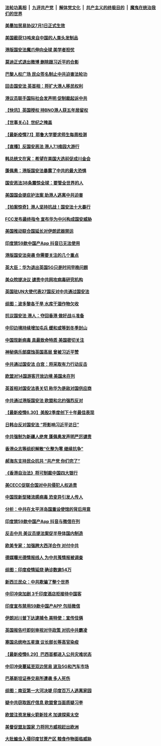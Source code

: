 

####  [法轮功真相](../../../../basic/blob/master/README.md?t=07020231) &nbsp;|&nbsp; [九评共产党](../../../../9ping.md/blob/master/README.md?t=07020231) &nbsp;|&nbsp; [解体党文化](../../../../jtdwh.md/blob/master/README.md?t=07020231)  &nbsp;|&nbsp; [共产主义的终极目的](../../../../gczydzjmd.md/blob/master/README.md?t=07020231) &nbsp;|&nbsp; [魔鬼在统治我们的世界](../../../../mgztzwmdsj.md/blob/master/README.md?t=07020231) 

#### [美墨加贸易协议7月1日正式生效](../pages/nsc418/n12225352.md?t=07020231) 

#### [美国截获13吨来自中国的人类头发制品](../pages/nsc418/n12225251.md?t=07020231) 

#### [港版国安法魔爪伸向全球 美学者担忧](../pages/nsc418/n12225012.md?t=07020231) 

#### [莫迪正式退出微博 删除跟习近平的合影](../pages/nsc418/n12225068.md?t=07020231) 

#### [巴黎人权广场 民众签名制止中共迫害法轮功](../pages/nsc418/n12221674.md?t=07020231) 

#### [回击国安法 英首相：将扩大港人移民权利](../pages/nsc418/n12224764.md?t=07020231) 

#### [港议员联手国际社会发声明 促制裁起诉中共](../pages/nsc418/n12224652.md?t=07020231) 

#### [【快讯】英国授权 持BNO港人获五年居留权](../pages/nsc418/n12224889.md?t=07020231) 

#### [【世事关心】世纪之掩盖](../pages/nsc418/n12223498.md?t=07020231) 

#### [【最新疫情7.1】耶鲁大学要求师生每周检测](../pages/nsc418/n12223137.md?t=07020231) 

#### [【直播】反国安恶法 港人7.1维园大游行](../pages/nsc418/n12219819.md?t=07020231) 

#### [韩总统文在寅：希望在美国大选前促成川金会](../pages/nsc418/n12224373.md?t=07020231) 

#### [蓬佩奥：港版国安法暴露了中共的最大恐惧](../pages/nsc418/n12224268.md?t=07020231) 

#### [国安恶法38条震惊全球：要管全世界的人](../pages/nsc418/n12224164.md?t=07020231) 

#### [美国国会提庇护法案 助港人逃离中共迫害](../pages/nsc418/n12223603.md?t=07020231) 

#### [【拍案惊奇】港人坚持抗战！国安法十大暴行](../pages/nsc418/n12223602.md?t=07020231) 

#### [FCC发布最终指令 宣布华为中兴构成国安威胁](../pages/nsc418/n12222824.md?t=07020231) 

#### [美国推动联合国延长对伊朗武器禁运](../pages/nsc418/n12223133.md?t=07020231) 

#### [印度禁59款中国产App 抖音已无法使用](../pages/nsc418/n12223148.md?t=07020231) 

#### [港版国安法突袭 你需要关注的几个重点](../pages/nsc418/n12222881.md?t=07020231) 

#### [英大臣：华为退出英国5G只是时间早晚问题](../pages/nsc418/n12223030.md?t=07020231) 

#### [美众院提决议 谴责中共网攻病毒研究机构](../pages/nsc418/n12223006.md?t=07020231) 

#### [英国驻UN大使代表27国反对中共通过国安法](../pages/nsc418/n12222760.md?t=07020231) 

#### [组图：波多黎各干旱 水库干涸作物欠收](../pages/nsc418/n12221649.md?t=07020231) 

#### [抗议国安法 港人：夺回香港 做好战斗准备](../pages/nsc418/n12222716.md?t=07020231) 

#### [中印边境持续增加屯兵 缓和或等到冬季封山](../pages/nsc418/n12222557.md?t=07020231) 

#### [中国现新病毒 具最致命特质 美国密切关注](../pages/nsc418/n12222596.md?t=07020231) 

#### [神秘俱乐部腐蚀英国高层 曾被习近平赞](../pages/nsc418/n12222573.md?t=07020231) 

#### [中共通过国安法 白宫：将采取有力行动反击](../pages/nsc418/n12222567.md?t=07020231) 

#### [欧盟对14国游客开放边境 美国未在列](../pages/nsc418/n12222348.md?t=07020231) 

#### [英首相对国安法表关切 称华为是敌对国供应商](../pages/nsc418/n12222449.md?t=07020231) 

#### [中共通过港版国安法 欧盟和北约强烈反对](../pages/nsc418/n12222076.md?t=07020231) 

#### [【最新疫情6.30】美股2季度创下十年最佳表现](../pages/nsc418/n12220711.md?t=07020231) 

#### [日韩台反对国安法 “将影响习近平访日”](../pages/nsc418/n12221801.md?t=07020231) 

#### [中共强制为新疆人绝育 蓬佩奥发声明严厉谴责](../pages/nsc418/n12221779.md?t=07020231) 

#### [香港众志等组织解散“化整为零 继续抗争”](../pages/nsc418/n12221597.md?t=07020231) 

#### [郝海东支持民众抗共 “共产党 你们完了”](../pages/nsc418/n12221534.md?t=07020231) 

#### [《香港自治法》将可制裁中国四大银行](../pages/nsc418/n12221322.md?t=07020231) 

#### [美CECC促联合国对中共侵犯人权追责](../pages/nsc418/n12221191.md?t=07020231) 

#### [中国现新型猪流感病毒 恐变异引发人传人](../pages/nsc418/n12220958.md?t=07020231) 

#### [分析：中共在太平洋岛国重设使馆的背后用意](../pages/nsc418/n12220282.md?t=07020231) 

#### [印度禁59款中国产App 抖音与微信在列](../pages/nsc418/n12220539.md?t=07020231) 

#### [反击中共  美议员提法案促半导体国内制造](../pages/nsc418/n12220479.md?t=07020231) 

#### [欧美专家：加强跨大西洋合作 对付中共](../pages/nsc418/n12220420.md?t=07020231) 

#### [德媒曝光德情报线人 为中共蒐情报被调查](../pages/nsc418/n12219959.md?t=07020231) 

#### [组图：印度疫情延烧 确诊数逾54万](../pages/nsc418/n12219019.md?t=07020231) 

#### [新西兰民众：中共欺骗了整个世界](../pages/nsc418/n12219388.md?t=07020231) 

#### [中印冲突加剧 3千印度酒店拒接待中国客](../pages/nsc418/n12220108.md?t=07020231) 

#### [印度宣布禁用59款中国产APP 包括微信](../pages/nsc418/n12220183.md?t=07020231) 

#### [伊朗对川普下达逮捕令 美特使：宣传伎俩](../pages/nsc418/n12220063.md?t=07020231) 

#### [英国报告吁即刻审视对华政策 对抗中共霸凌](../pages/nsc418/n12220075.md?t=07020231) 

#### [塞国总统吻五星旗 议长部长等高官染疫](../pages/nsc418/n12219918.md?t=07020231) 

#### [【最新疫情6.29】巴西首都进入公共灾难状态](../pages/nsc418/n12215001.md?t=07020231) 

#### [中印冲突蔓延至双边贸易 波及5G和汽车市场](../pages/nsc418/n12219705.md?t=07020231) 

#### [巴基斯坦证券交易所遭袭 多人死伤](../pages/nsc418/n12219225.md?t=07020231) 

#### [组图：南亚第一大河决堤 印度百万人逃离家园](../pages/nsc418/n12219391.md?t=07020231) 

#### [疑中共窃取医疗信息 欧盟曾当面质疑习李](../pages/nsc418/n12219204.md?t=07020231) 

#### [欧盟注资发展火箭新技术 加速探索太空](../pages/nsc418/n12219018.md?t=07020231) 

#### [美督促盟友国家 力将同方威视赶出欧洲](../pages/nsc418/n12217695.md?t=07020231) 

#### [大批蝗虫入侵印度甘蔗产区 粮食作物面临威胁](../pages/nsc418/n12218835.md?t=07020231) 


